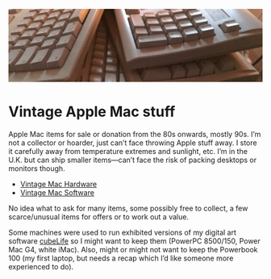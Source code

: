 ![Vintage Apple Mac keyboards](apple-keyboards.jpg)

# Vintage Apple Mac stuff

Apple Mac items for sale or donation from the 80s onwards, mostly 90s. I’m not a collector or hoarder, just can’t face throwing Apple stuff away. I store it carefully away from temperature extremes and sunlight, etc. I’m in the U.K. but can ship smaller items—can’t face the risk of packing desktops or monitors though.

- [Vintage Mac Hardware](vintage-mac-hardware.md)
- [Vintage Mac Software](vintage-mac-software.md)

No idea what to ask for many items, some possibly free to collect, a few scarce/unusual items for offers or to work out a value.

Some machines were used to run exhibited versions of my digital art software [cubeLife](https://cubelife.org) so I might want to keep them (PowerPC 8500/150, Power Mac G4, white iMac). Also, might or might not want to keep the Powerbook 100 (my first laptop, but needs a recap which I’d like someone more experienced to do).
